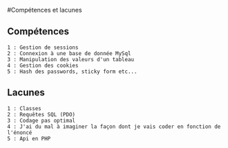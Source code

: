 #Compétences et lacunes
## Compétences
    1 : Gestion de sessions 
    2 : Connexion à une base de donnée MySql
    3 : Manipulation des valeurs d'un tableau
    4 : Gestion des cookies 
    5 : Hash des passwords, sticky form etc...
## Lacunes
    1 : Classes
    2 : Requêtes SQL (PDO)
    3 : Codage pas optimal
    4 : J'ai du mal à imaginer la façon dont je vais coder en fonction de l'énoncé 
    5 : Api en PHP